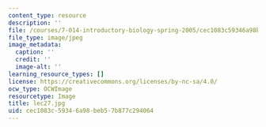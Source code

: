 ```yaml
---
content_type: resource
description: ''
file: /courses/7-014-introductory-biology-spring-2005/cec1083c59346a98beb57b877c294064_lec27.jpg
file_type: image/jpeg
image_metadata:
  caption: ''
  credit: ''
  image-alt: ''
learning_resource_types: []
license: https://creativecommons.org/licenses/by-nc-sa/4.0/
ocw_type: OCWImage
resourcetype: Image
title: lec27.jpg
uid: cec1083c-5934-6a98-beb5-7b877c294064
---
```

